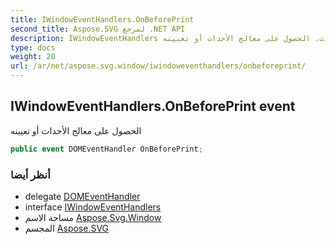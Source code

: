 ```yaml
---
title: IWindowEventHandlers.OnBeforePrint
second_title: Aspose.SVG لمرجع .NET API
description: IWindowEventHandlers حدث. الحصول على معالج الأحداث أو تعيينه
type: docs
weight: 20
url: /ar/net/aspose.svg.window/iwindoweventhandlers/onbeforeprint/
---
```

## IWindowEventHandlers.OnBeforePrint event

الحصول على معالج الأحداث أو تعيينه

```csharp
public event DOMEventHandler OnBeforePrint;
```

### أنظر أيضا

* delegate [DOMEventHandler](../../../aspose.svg.dom.events/domeventhandler/)
* interface [IWindowEventHandlers](../)
* مساحة الاسم [Aspose.Svg.Window](../../iwindoweventhandlers/)
* المجسم [Aspose.SVG](../../../)


